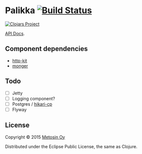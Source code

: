 # Palikka [![Build Status](https://travis-ci.org/metosin/palikka.svg?branch=master)](https://travis-ci.org/metosin/palikka)

[![Clojars Project](http://clojars.org/metosin/palikka/latest-version.svg)](http://clojars.org/metosin/palikka)

[API Docs](http://metosin.github.io/palikka/palikka.core.html).

## Component dependencies

- [http-kit](https://github.com/http-kit/http-kit)
- [monger](https://github.com/michaelklishin/monger)

## Todo

- [ ] Jetty
- [ ] Logging component?
- [ ] Postgres / [hikari-cp](https://github.com/tomekw/hikari-cp)
- [ ] Flyway

## License

Copyright © 2015 [Metosin Oy](http://www.metosin.fi)

Distributed under the Eclipse Public License, the same as Clojure.
